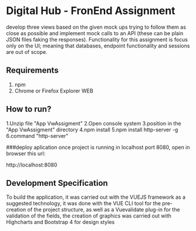 # Digital Hub - FronEnd Assignment

develop three views based on the given mock ups trying to follow them as close as possible and implement mock calls to an API (these can be plain JSON files faking the responses). 
Functionality for this assignment is focus only on the UI; meaning that databases, endpoint functionality and sessions are out of scope.

## Requirements
1. npm
2. Chrome or Firefox Explorer WEB

## How to run?
1.Unzip file "App VwAssigment"
2.Open console system
3.position in the "App VwAssigment" directory
4.npm install
5.npm install http-server -g
6.command "http-server" 



###deploy aplication
once project is running in localhost port 8080, open in browser this url:

http://localhost:8080

## Development Specification
To build the application, it was carried out with the VUEJS framework as a suggested technology, it was done with the VUE CLI tool for the pre-creation of the project structure, 
as well as a Vuevalidate plug-in for the validation of the fields, the creation of graphics was carried out with Highcharts and Bootstrap 4 for design styles